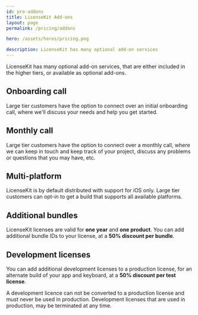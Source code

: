 ```yaml
---
id: pro-addons
title: LicenseKit Add-ons
layout: page
permalink: /pricing/addons

hero: /assets/heros/pricing.png

description: LicenseKit has many optional add-on services
---
```


LicenseKit has many optional add-on services, that are either included in the higher tiers, or available as optional add-ons.


## Onboarding call

Large tier customers have the option to connect over an initial onboarding call, where we'll discuss your needs and help you get started.


## Monthly call

Large tier customers have the option to connect over a monthly call, where we can keep in touch and keep track of your project, discuss any problems or questions that you may have, etc.


## Multi-platform

LicenseKit is by default distributed with support for iOS only. Large tier customers can opt-in to get a build that supports all available platforms.


## Additional bundles

LicenseKit licenses are valid for **one year** and **one product**. You can add additional bundle IDs to your license, at a **50% discount per bundle**.


## Development licenses

You can add additional development licenses to a production license, for an alternate build of your app and keyboard, at a **50% discount per test license**.

A development licence can not be converted to a production license and must never be used in production. Development licenses that are used in production, may be terminated at any time.